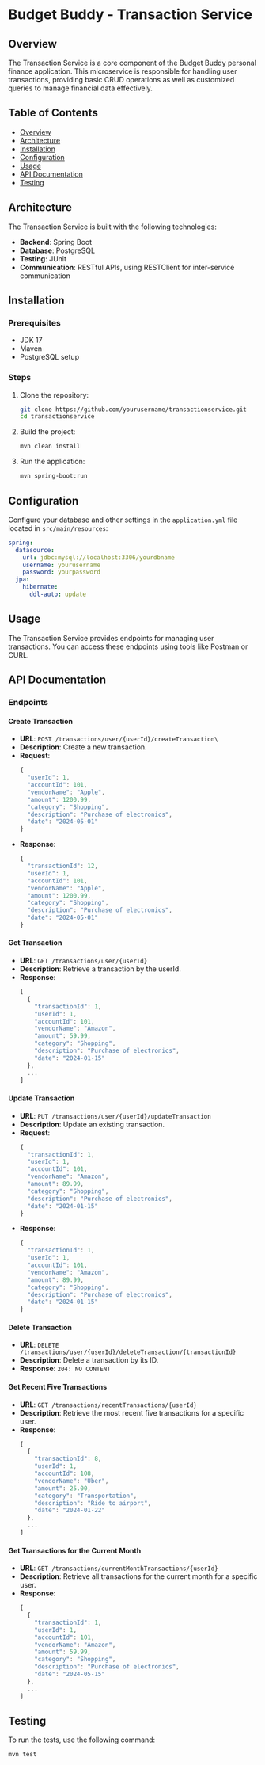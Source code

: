 # Budget Buddy - Transaction Service

## Overview

The Transaction Service is a core component of the Budget Buddy personal finance application. This microservice is responsible for handling user transactions, providing basic CRUD operations as well as customized queries to manage financial data effectively.

## Table of Contents

- [Overview](#overview)
- [Architecture](#architecture)
- [Installation](#installation)
- [Configuration](#configuration)
- [Usage](#usage)
- [API Documentation](#api-documentation)
- [Testing](#testing)


## Architecture

The Transaction Service is built with the following technologies:
- **Backend**: Spring Boot
- **Database**: PostgreSQL
- **Testing**: JUnit
- **Communication**: RESTful APIs, using RESTClient for inter-service communication

## Installation

### Prerequisites

- JDK 17
- Maven
- PostgreSQL setup

### Steps

1. Clone the repository:
    ```bash
    git clone https://github.com/yourusername/transactionservice.git
    cd transactionservice
    ```

2. Build the project:
    ```bash
    mvn clean install
    ```

3. Run the application:
    ```bash
    mvn spring-boot:run
    ```

## Configuration

Configure your database and other settings in the `application.yml` file located in `src/main/resources`:

```yaml
spring:
  datasource:
    url: jdbc:mysql://localhost:3306/yourdbname
    username: yourusername
    password: yourpassword
  jpa:
    hibernate:
      ddl-auto: update
```

## Usage

The Transaction Service provides endpoints for managing user transactions. You can access these endpoints using tools like Postman or CURL.

## API Documentation

### Endpoints

#### Create Transaction
- **URL**: ```POST /transactions/user/{userId}/createTransaction\```
- **Description**: Create a new transaction.
- **Request**:
    ```javascript
    {
      "userId": 1,
      "accountId": 101,
      "vendorName": "Apple",
      "amount": 1200.99,
      "category": "Shopping",
      "description": "Purchase of electronics",
      "date": "2024-05-01"
    }
    ```
- **Response**:
    ```javascript
    {
      "transactionId": 12,
      "userId": 1,
      "accountId": 101,
      "vendorName": "Apple",
      "amount": 1200.99,
      "category": "Shopping",
      "description": "Purchase of electronics",
      "date": "2024-05-01"
    }
    ```

#### Get Transaction
- **URL**: ```GET /transactions/user/{userId}```
- **Description**: Retrieve a transaction by the userId.
- **Response**:
    ```javascript
    [
      {
        "transactionId": 1,
        "userId": 1,
        "accountId": 101,
        "vendorName": "Amazon",
        "amount": 59.99,
        "category": "Shopping",
        "description": "Purchase of electronics",
        "date": "2024-01-15"
      },
      ...
    ]
    ```

#### Update Transaction
- **URL**: ```PUT /transactions/user/{userId}/updateTransaction```
- **Description**: Update an existing transaction.
- **Request**:
    ```javascript
    {
      "transactionId": 1,
      "userId": 1,
      "accountId": 101,
      "vendorName": "Amazon",
      "amount": 89.99,
      "category": "Shopping",
      "description": "Purchase of electronics",
      "date": "2024-01-15"
    }
    ```
- **Response**:
    ```javascript
    {
      "transactionId": 1,
      "userId": 1,
      "accountId": 101,
      "vendorName": "Amazon",
      "amount": 89.99,
      "category": "Shopping",
      "description": "Purchase of electronics",
      "date": "2024-01-15"
    }
    ```

#### Delete Transaction
- **URL**: ```DELETE /transactions/user/{userId}/deleteTransaction/{transactionId}```
- **Description**: Delete a transaction by its ID.
- **Response**:
  ```204: NO CONTENT```

#### Get Recent Five Transactions
- **URL**: ```GET /transactions/recentTransactions/{userId}```
- **Description**: Retrieve the most recent five transactions for a specific user.
- **Response**:
    ```javascript
    [
      {
        "transactionId": 8,
        "userId": 1,
        "accountId": 108,
        "vendorName": "Uber",
        "amount": 25.00,
        "category": "Transportation",
        "description": "Ride to airport",
        "date": "2024-01-22"
      },
      ...
    ]
    ```

#### Get Transactions for the Current Month
- **URL**: ```GET /transactions/currentMonthTransactions/{userId}```
- **Description**: Retrieve all transactions for the current month for a specific user.
- **Response**:
    ```javascript
    [
      {
        "transactionId": 1,
        "userId": 1,
        "accountId": 101,
        "vendorName": "Amazon",
        "amount": 59.99,
        "category": "Shopping",
        "description": "Purchase of electronics",
        "date": "2024-05-15"
      },
      ...
    ]
    ```

## Testing

To run the tests, use the following command:

```bash
mvn test
```







